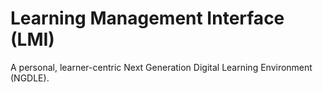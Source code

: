 # Learning Management Interface (LMI)

A personal, learner-centric Next Generation Digital Learning Environment (NGDLE).
